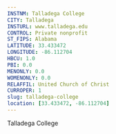 ```yaml
---
INSTNM: Talladega College
CITY: Talladega
INSTURL: www.talladega.edu
CONTROL: Private nonprofit
ST_FIPS: Alabama
LATITUDE: 33.433472
LONGITUDE: -86.112704
HBCU: 1.0
PBI: 0.0
MENONLY: 0.0
WOMENONLY: 0.0
RELAFFIL: United Church of Christ
CURROPER: 1
slug: talladega-college
location: [33.433472, -86.112704]
---
```

Talladega College